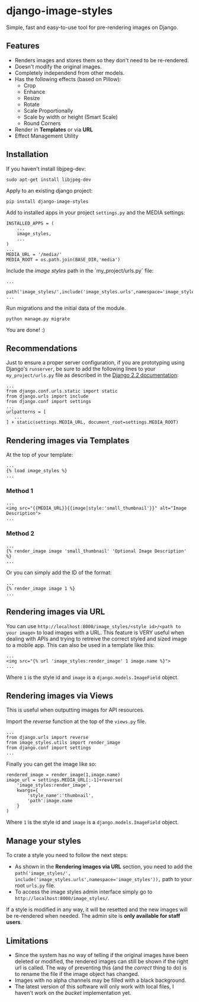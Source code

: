 # django-image-styles
Simple, fast and easy-to-use tool for pre-rendering images on Django.

## Features
- Renders images and stores them so they don't need to be re-rendered.
- Doesn't modify the original images.
- Completely independend from other models.
- Has the following effects (based on Pillow):
  - Crop
  - Enhance
  - Resize
  - Rotate
  - Scale Proportionally
  - Scale by width or height (Smart Scale)
  - Round Corners
- Render in **Templates** or via **URL**
- Effect Management Utility

## Installation

If you haven't install libjpeg-dev:
```
sudo apt-get install libjpeg-dev
```

Apply to an existing django project:
```
pip install django-image-styles
```
Add to installed apps in your project `settings.py` and the MEDIA settings:
```
INSTALLED_APPS = (
    ...
    image_styles,
    ...
)
...
MEDIA_URL = '/media/'
MEDIA_ROOT = os.path.join(BASE_DIR,'media')
```
Include the _image styles_ path in the ´my_project/urls.py´ file:

```
...
    path('image_styles/',include('image_styles.urls',namespace='image_styles')),
...
```
Run migrations and the initial data of the module.
```
python manage.py migrate
```
You are done! :)

## Recommendations

Just to ensure a proper server configuration, if you are prototyping using Django's `runserver`, be sure to add the following lines to your `my_project/urls.py` file as described in the [Django 2.2 documentation](https://docs.djangoproject.com/en/2.2/howto/static-files/):
```
...
from django.conf.urls.static import static
from django.urls import include
from django.conf import settings
...
urlpatterns = [
   ...
] + static(settings.MEDIA_URL, document_root=settings.MEDIA_ROOT)
```
## Rendering images via Templates

At the top of your template:
```
...
{% load image_styles %}
...

```
### Method 1
```
...
<img src="{{MEDIA_URL}}{{image|style:'small_thumbnail'}}" alt="Image Description">
...
```
### Method 2
```
...
{% render_image image 'small_thumbnail' 'Optional Image Description' %}
...
```
Or you can simply add the ID of the format:
```
...
{% render_image image 1 %}
...
```
## Rendering images via URL

You can use `http://localhost:8000/image_styles/<style id>/<path to your image>` to load images with a URL. This feature is VERY useful when dealing with APIs and trying to retreive the correct styled and sized image to a mobile app.
This can also be used in a template like this:
```
...
<img src="{% url 'image_styles:render_image' 1 image.name %}">
...
```
Where `1` is the style id and `image` is a `django.models.ImageField` object.

## Rendering images via Views

This is useful when outputting images for API resources.

Import the *reverse* function at the top of the `views.py` file.
```
...
from django.urls import reverse
from image_styles.utils import render_image
from django.conf import settings
...
```
Finally you can get the image like so:
```
rendered_image = render_image(1,image.name)
image_url = settings.MEDIA_URL[:-1]+reverse(
    'image_styles:render_image',
    kwargs={
        'style_name':'thumbnail',
        'path':image.name
    }
)
```
Where `1` is the style id and `image` is a `django.models.ImageField` object.

## Manage your styles

To crate a style you need to follow the next steps:
* As shown in the **Rendering images via URL** section, you need to add the `path('image_styles/', include('image_styles.urls',namespace='image_styles')),` path to your root `urls.py` file.
* To access the image styles admin interface simply go to `http://localhost:8000/image_styles/`.

If a style is modified in any way, it will be resetted and the new images will be re-rendered when needed. The admin site is **only available for staff users**.

## Limitations

- Since the system has no way of telling if the original images have been deleted or modified, the rendered images can still be shown if the right url is called. The way of preventing this (and the *correct* thing to do) is to rename the file if the image object has changed.
- Images with no alpha channels may be filled with a black background.
- The latest version of this software will only work with local files, I haven't work on the _bucket_ implementation yet.
